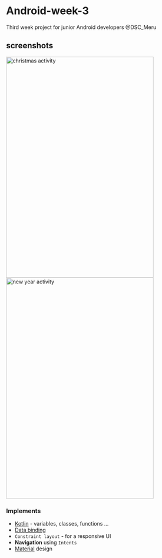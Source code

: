 # Android-week-3
Third week project for junior Android developers @DSC_Meru

## screenshots
<img src="![christmas](https://user-images.githubusercontent.com/54077752/102698417-19a41c80-424e-11eb-9622-790b302a0ed0.png)" hint="screenshot" title="christmas activity" height="600" width="400" />

<img src="![newyear](https://user-images.githubusercontent.com/54077752/102698556-56244800-424f-11eb-9328-9e1974879d3c.png)" hint="screenshot" title="new year activity" height="600" width="400" />

### Implements

- [Kotlin](https://kotlinlang.org/) - variables, classes, functions ...  
- [Data binding](https://developer.android.com/topic/libraries/data-binding)
- `Constraint layout` - for a responsive UI
- **Navigation** using `Intents`
- [Material](https://material.io/develop/android) design
